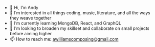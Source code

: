 - 👋 Hi, I’m Andy
- 👀 I’m interested in all things coding, music, literature, and all the ways they weave together
- 🌱 I’m currently learning MongoDB, React, and GraphQL
- 💞️ I’m looking to broaden my skillset and collaborate on small projects before aiming higher
- 📫 How to reach me: awilliamscomposing@gmail.com

<!---
andycwilliams/andycwilliams is a ✨ special ✨ repository because its `README.md` (this file) appears on your GitHub profile.
You can click the Preview link to take a look at your changes.
--->
